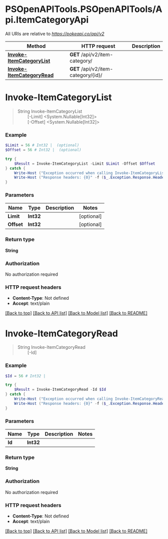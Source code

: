 # PSOpenAPITools.PSOpenAPITools/Api.ItemCategoryApi

All URIs are relative to *https://pokeapi.co/api/v2*

Method | HTTP request | Description
------------- | ------------- | -------------
[**Invoke-ItemCategoryList**](ItemCategoryApi.md#Invoke-ItemCategoryList) | **GET** /api/v2/item-category/ | 
[**Invoke-ItemCategoryRead**](ItemCategoryApi.md#Invoke-ItemCategoryRead) | **GET** /api/v2/item-category/{id}/ | 


<a name="Invoke-ItemCategoryList"></a>
# **Invoke-ItemCategoryList**
> String Invoke-ItemCategoryList<br>
> &nbsp;&nbsp;&nbsp;&nbsp;&nbsp;&nbsp;&nbsp;&nbsp;[-Limit] <System.Nullable[Int32]><br>
> &nbsp;&nbsp;&nbsp;&nbsp;&nbsp;&nbsp;&nbsp;&nbsp;[-Offset] <System.Nullable[Int32]><br>



### Example
```powershell
$Limit = 56 # Int32 |  (optional)
$Offset = 56 # Int32 |  (optional)

try {
    $Result = Invoke-ItemCategoryList -Limit $Limit -Offset $Offset
} catch {
    Write-Host ("Exception occurred when calling Invoke-ItemCategoryList: {0}" -f ($_.ErrorDetails | ConvertFrom-Json))
    Write-Host ("Response headers: {0}" -f ($_.Exception.Response.Headers | ConvertTo-Json))
}
```

### Parameters

Name | Type | Description  | Notes
------------- | ------------- | ------------- | -------------
 **Limit** | **Int32**|  | [optional] 
 **Offset** | **Int32**|  | [optional] 

### Return type

**String**

### Authorization

No authorization required

### HTTP request headers

 - **Content-Type**: Not defined
 - **Accept**: text/plain

[[Back to top]](#) [[Back to API list]](../README.md#documentation-for-api-endpoints) [[Back to Model list]](../README.md#documentation-for-models) [[Back to README]](../README.md)

<a name="Invoke-ItemCategoryRead"></a>
# **Invoke-ItemCategoryRead**
> String Invoke-ItemCategoryRead<br>
> &nbsp;&nbsp;&nbsp;&nbsp;&nbsp;&nbsp;&nbsp;&nbsp;[-Id] <Int32><br>



### Example
```powershell
$Id = 56 # Int32 | 

try {
    $Result = Invoke-ItemCategoryRead -Id $Id
} catch {
    Write-Host ("Exception occurred when calling Invoke-ItemCategoryRead: {0}" -f ($_.ErrorDetails | ConvertFrom-Json))
    Write-Host ("Response headers: {0}" -f ($_.Exception.Response.Headers | ConvertTo-Json))
}
```

### Parameters

Name | Type | Description  | Notes
------------- | ------------- | ------------- | -------------
 **Id** | **Int32**|  | 

### Return type

**String**

### Authorization

No authorization required

### HTTP request headers

 - **Content-Type**: Not defined
 - **Accept**: text/plain

[[Back to top]](#) [[Back to API list]](../README.md#documentation-for-api-endpoints) [[Back to Model list]](../README.md#documentation-for-models) [[Back to README]](../README.md)


